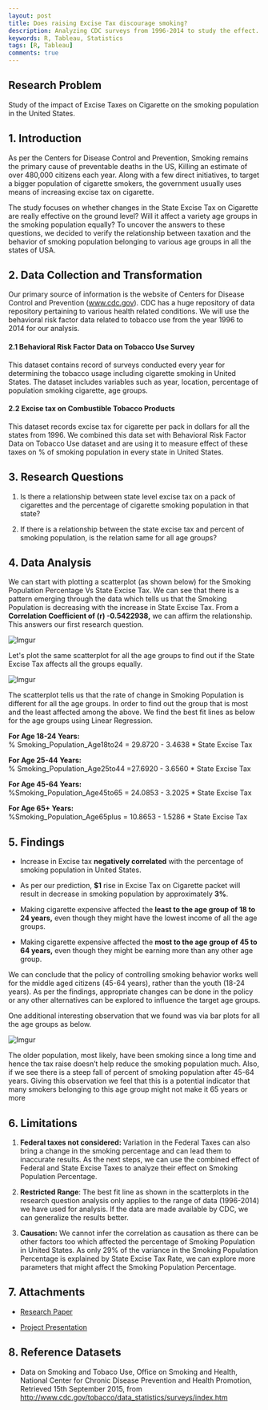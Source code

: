 ```yaml
---
layout: post
title: Does raising Excise Tax discourage smoking?
description: Analyzing CDC surveys from 1996-2014 to study the effect.
keywords: R, Tableau, Statistics
tags: [R, Tableau]
comments: true
---
```


## Research Problem   
Study of the impact of Excise Taxes on Cigarette on the smoking population in the United States.

## 1. Introduction

As per the Centers for Disease Control and Prevention, Smoking remains the primary cause of preventable deaths in the US, Killing an estimate of over 480,000 citizens each year. Along with a few direct initiatives, to target a bigger population of cigarette smokers, the government usually uses means of increasing excise tax on cigarette.  

The study focuses on whether changes in the State Excise Tax on Cigarette are really effective on the ground level? Will it affect a variety age groups in the smoking population equally? To uncover the answers to these questions, we decided to verify the relationship between taxation and the behavior of smoking population belonging to various age groups in all the states of USA.

## 2. Data Collection and Transformation

Our primary source of information is the website of Centers for Disease Control and Prevention (www.cdc.gov). CDC has a huge repository of data repository pertaining to various health related conditions. We will use the behavioral risk factor data related to tobacco use from the year 1996 to 2014 for our analysis.

####	2.1 Behavioral Risk Factor Data on Tobacco Use Survey
This dataset contains record of surveys conducted every year for determining the tobacco usage including cigarette smoking in United States. The dataset includes variables such as year, location, percentage of population smoking cigarette, age groups.

####	2.2 Excise tax on Combustible Tobacco Products
This dataset records excise tax for cigarette per pack in dollars for all the states from 1996. We combined this data set with Behavioral Risk Factor Data on Tobacco Use dataset and are using it to measure effect of these taxes on % of smoking population in every state in United States.

## 3. Research Questions
1. Is there a relationship between state level excise tax on a pack of cigarettes and the percentage of cigarette smoking population in that state?

2. If there is a relationship between the state excise tax and percent of smoking population, is the relation same for all age groups?

## 4. Data Analysis

We can start with plotting a scatterplot (as shown below) for the Smoking Population Percentage Vs State Excise Tax. We can see that there is a pattern emerging through the data which tells us that the Smoking Population is decreasing with the increase in State Excise Tax. From a <b>Correlation Coefficient of (r) -0.5422938,</b> we can affirm the relationship. This answers our first research question.

![Imgur](http://i.imgur.com/hR2lbTq.png)

Let's plot the same scatterplot for all the age groups to find out if the State Excise Tax affects all the groups equally.  

![Imgur](http://i.imgur.com/K77Tzkj.jpg)

The scatterplot tells us that the rate of change in Smoking Population is different for all the age groups. In order to find out the group that is most and the least affected among the above. We find the best fit lines as below for the age groups using Linear Regression.

<b>For Age 18-24 Years:</b>  
% Smoking_Population_Age18to24 = 29.8720 - 3.4638 * State Excise Tax

<b>For Age 25-44 Years:</b>  
% Smoking_Population_Age25to44 =27.6920 - 3.6560 * State Excise Tax

<b>For Age 45-64 Years:</b>  
%Smoking_Population_Age45to65 = 24.0853 - 3.2025 * State Excise Tax

<b>For Age 65+ Years:</b>  
%Smoking_Population_Age65plus = 10.8653 - 1.5286 * State Excise Tax


## 5. Findings

- Increase in Excise tax <b>negatively correlated</b> with the percentage of smoking population in United States.  

- As per our prediction, <b>$1</b> rise in Excise Tax on Cigarette packet will result in decrease in smoking population by approximately <b>3%</b>.

- Making cigarette expensive affected the <b>least to the age group of 18 to 24 years,</b> even though they might have the lowest income of all the age groups.

- Making cigarette expensive affected the <b>most to the age group of 45 to 64 years,</b> even though they might be earning more than any other age group.

We can conclude that the policy of controlling smoking behavior works well for the middle aged citizens (45-64 years), rather than the youth (18-24 years). As per the findings, appropriate changes can be done in the policy or any other alternatives can be explored to influence the target age groups.

One additional interesting observation that we found was via bar plots for all the age groups as below.

![Imgur](http://i.imgur.com/zFTVw0B.png)

The older population, most likely, have been smoking since a long time and hence the tax raise doesn’t help reduce the smoking population much. Also, if we see there is a steep fall of percent of smoking population after 45-64 years. Giving this observation we feel that this is a potential indicator that many smokers belonging to this age group might not make it 65 years or more

## 6. Limitations

1.	<b>Federal taxes not considered:</b> Variation in the Federal Taxes can also bring a change in the smoking percentage and can lead them to inaccurate results. As the next steps, we can use the combined effect of Federal and State Excise Taxes to analyze their effect on Smoking Population Percentage.

2.	<b>Restricted Range</b>: The best fit line as shown in the scatterplots in the research question analysis only applies to the range of data (1996-2014) we have used for analysis. If the data are made available by CDC, we can generalize the results better.

3.	<b>Causation:</b>  We cannot infer the correlation as causation as there can be other factors too which affected the percentage of Smoking Population in United States. As only 29% of the variance in the Smoking Population Percentage is explained by State Excise Tax Rate, we can explore more parameters that might affect the Smoking Population Percentage.


## 7. Attachments

- <a href = "https://github.com/gaurav-shahane/Smoking_Vs_ExciseTax_Data_Analysis/blob/Update/Project_Paper_The%20study%20of%20Higher%20Excise%20Tax%20on%20Cigarette%20on%20Smoking%20Population.pdf">Research Paper<a>

- <a href="https://github.com/gaurav-shahane/Smoking_Vs_ExciseTax_Data_Analysis/blob/master/Project_Presentation_The%20study%20of%20Higher%20Excise%20Tax%20on%20Cigarette%20on%20Smoking%20Population.pptx"> Project Presentation</a>

## 8. Reference Datasets

- Data on Smoking and Tobaco Use, Office on Smoking and Health, National Center for Chronic Disease Prevention and Health Promotion, Retrieved 15th September 2015, from http://www.cdc.gov/tobacco/data_statistics/surveys/index.htm

